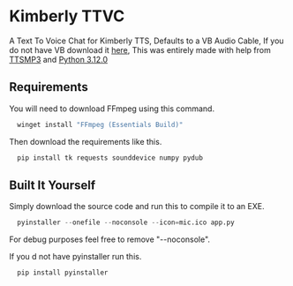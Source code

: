 # Kimberly TTVC
A Text To Voice Chat for Kimberly TTS, Defaults to a VB Audio Cable, If you do not have VB download it [here](https://vb-audio.com/Cable/), This was entirely made with help from [TTSMP3](https://ttsmp3.com/) and [Python 3.12.0](https://www.python.org/downloads/release/python-3120/)

## Requirements

You will need to download FFmpeg using this command.

```bash
  winget install "FFmpeg (Essentials Build)" 
```

Then download the requirements like this.

```bash
  pip install tk requests sounddevice numpy pydub
```

## Built It Yourself

Simply download the source code and run this to compile it to an EXE.

```python
  pyinstaller --onefile --noconsole --icon=mic.ico app.py 
```

For debug purposes feel free to remove "--noconsole".

If you d not have pyinstaller run this.

```python
  pip install pyinstaller
```
